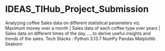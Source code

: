 # IDEAS_TIHub_Project_Submission
Analyzing coffee Sales data on different statistical parameters viz. Maximum money over a month | Sales data of  each coffee type over years | Sales data on different times of the day .....to derive useful insights and trends of the sales.
Tech Stacks :
Python 3.13.7
NumPy
Pandas
Matplotlib
Seaborn
